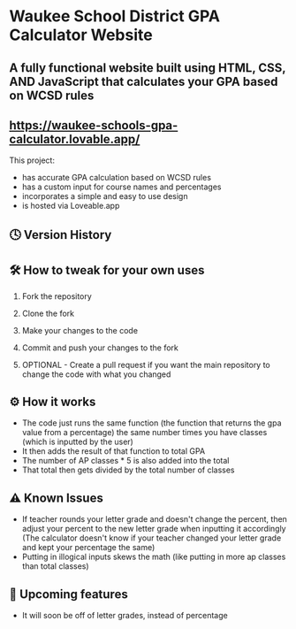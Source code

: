 # Waukee School District GPA Calculator Website
## A fully functional website built using HTML, CSS, AND JavaScript that calculates your GPA based on WCSD rules
## https://waukee-schools-gpa-calculator.lovable.app/
This project:
- has accurate GPA calculation based on WCSD rules
- has a custom input for course names and percentages
- incorporates a simple and easy to use design
- is hosted via Loveable.app 

## 🕓 Version History

## 🛠️ How to tweak for your own uses
1. Fork the repository
   
2. Clone the fork
   
3. Make your changes to the code
   
4. Commit and push your changes to the fork
   
5. OPTIONAL - Create a pull request if you want the main repository to change the code with what you changed

## ⚙️ How it works 
- The code just runs the same function (the function that returns the gpa value from a percentage) the same number times you have classes (which is inputted by the user)
- It then adds the result of that function to total GPA
- The number of AP classes * 5 is also added into the total
- That total then gets divided by the total number of classes

## ⚠️ Known Issues
- If teacher rounds your letter grade and doesn't change the percent, then adjust your percent to the new letter grade when inputting it accordingly (The calculator doesn't know if your teacher changed your letter grade and kept your percentage the same)
- Putting in illogical inputs skews the math (like putting in more ap classes than total classes)

## 🚀 Upcoming features
- It will soon be off of letter grades, instead of percentage
